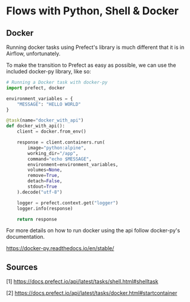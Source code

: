 # Flows with Python, Shell & Docker

## Docker

Running docker tasks using Prefect's library is
much different that it is in Airflow, unfortunately.

To make the transition to Prefect as easy as possible,
we can use the included docker-py library, like so:

```python
# Running a Docker task with docker-py
import prefect, docker

environment_variables = {
    "MESSAGE": "HELLO WORLD"
}

@task(name="docker_with_api")
def docker_with_api():
    client = docker.from_env()

    response = client.containers.run(
        image="python:alpine",
        working_dir="/app",
        command="echo $MESSAGE",
        environment=environment_variables,
        volumes=None,
        remove=True,
        detach=False,
        stdout=True
    ).decode("utf-8")

    logger = prefect.context.get("logger")
    logger.info(response)

    return response
```

For more details on how to run docker using the api
follow docker-py's documentation.

https://docker-py.readthedocs.io/en/stable/


## Sources

[1] https://docs.prefect.io/api/latest/tasks/shell.html#shelltask

[2] https://docs.prefect.io/api/latest/tasks/docker.html#startcontainer
